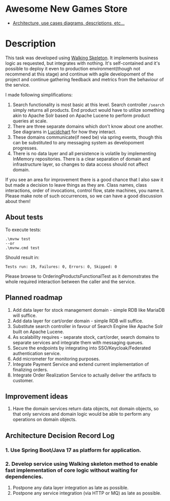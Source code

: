 # Awesome New Games Store

- [Architecture, use cases diagrams, descriptions, etc...](https://lucid.app/documents/embedded/96433f6b-1c33-42f8-83c4-fd91e4b9bf1d?invitationId=inv_89fc0898-9909-44bb-8504-364d9ff65afe#)

# Description
This task was developed using [Walking Skeleton](https://wiki.c2.com/?WalkingSkeleton). It implements business logic as requested,
but integrates with nothing. It's self-contained and it's possible to deploy it even to production environment(though not recommend at this stage)
and continue with agile developoment of the project and continue gathering feedback and metrics from the behaviour of the service.

I made following simplifications:
1. Search functionality is most basic at this level. Search controller `/search` simply returns all products. 
End product would have to utilize something akin to Apache Solr based on Apache Lucene to perform product queries at scale.
2. There are three separate domains which don't know about one another. 
See diagrams in [Lucidchart]((https://lucid.app/documents/embedded/96433f6b-1c33-42f8-83c4-fd91e4b9bf1d?invitationId=inv_89fc0898-9909-44bb-8504-364d9ff65afe#)) for how they interact.
3. These domains communicate(if need be) via spring events, though this can be substituted to any messaging system as developoment progresses.
4. There is no data layer and all persistence is volatile by implementing InMemory repositories. There is a clear separation of domain and infrastructure layer, 
so changes to data access should not affect domain. 

If you see an area for improvement there is a good chance that I also saw it but made a decision to leave things as they are. 
Class names, class interactions, order of invocations, control flow, state machines, you name it. Please make note of such
occurrences, so we can have a good discussion about them!

## About tests

To execute tests:

```
.\mvnw test
--or
.\mvnw.cmd test
```

Should result in:

```
Tests run: 19, Failures: 0, Errors: 0, Skipped: 0
```

Please browse to OrderingProductsFunctionalTest as it demonstrates the whole required interaction between the caller and the service.

## Planned roadmap
1. Add data layer for stock management domain - simple RDB like MariaDB will suffice.
2. Add data layer for cart/order domain - simple RDB will suffice.
3. Substitute search controller in favour of Search Engine like Apache Solr built on Apache Lucene.
4. As scalability requires - separate stock, cart/order, search domains to separate services and integrate them with messaging queues.
5. Secure the endpoints by integrating into SSO/Keycloak/Federated authentication service.
6. Add micrometer for monitoring purposes.
7. Integrate Payment Service and extend current implementation of finalizing orders.
8. Integrate Order Realization Service to actually deliver the artifacts to customer.

## Improvement ideas
1. Have the domain services return data objects, not domain objects, so that only services and domain logic would be able to perform any operations on domain objects.

## Architecture Decision Record Log

### 1. Use Spring Boot/Java 17 as platform for application.
### 2. Develop service using Walking skeleton method to enable fast implementation of core logic without waiting for dependencies. 
1. Postpone any data layer integration as late as possible.
2. Postpone any service integration (via HTTP or MQ) as late as possible.

